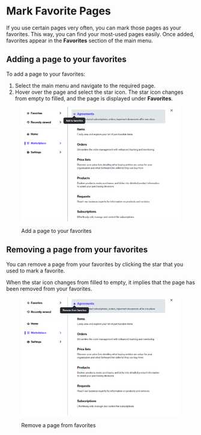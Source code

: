 # Mark Favorite Pages

If you use certain pages very often, you can mark those pages as your favorites. This way, you can find your most-used pages easily. Once added, favorites appear in the **Favorites** section of the main menu.

## Adding a page to your favorites

To add a page to your favorites:

1. Select the main menu and navigate to the required page.&#x20;
2. Hover over the page and select the star icon. The star icon changes from empty to filled, and the page is displayed under **Favorites**.

<div data-with-frame="true"><figure><img src="../../../.gitbook/assets/interface_favorites.png" alt="" width="563"><figcaption><p>Add a page to your favorites</p></figcaption></figure></div>

## Removing a page from your favorites

You can remove a page from your favorites by clicking the star that you used to mark a favorite.&#x20;

When the star icon changes from filled to empty, it implies that the page has been removed from your favorites.&#x20;

<div data-with-frame="true"><figure><img src="../../../.gitbook/assets/remove_favorites.png" alt="" width="563"><figcaption><p>Remove a page from favorites</p></figcaption></figure></div>
